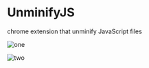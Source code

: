 # UnminifyJS
chrome extension that unminify JavaScript files




![one](https://i.ibb.co/Fg1dcdv/3-1280x800.png)


![two](https://i.ibb.co/pnm3k5K/4-1280x800.png)
